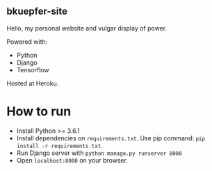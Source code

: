 ## bkuepfer-site

Hello, my personal website and vulgar display of power. 

Powered with: 
- Python 
- Django 
- Tensorflow 

Hosted at Heroku.

# How to run
- Install Python >= 3.6.1
- Install dependencies on `requirements.txt`. Use pip command: `pip install -r requirements.txt`.
- Run Django server with `python manage.py runserver 8000`
- Open `localhost:8000` on your browser.